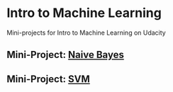 # Intro to Machine Learning
Mini-projects for Intro to Machine Learning on Udacity

## Mini-Project: [Naive Bayes](https://github.com/akueisara/intro-to-machine-learning/tree/master/naive_bayes)

## Mini-Project: [SVM](https://github.com/akueisara/intro-to-machine-learning/tree/master/svm)
